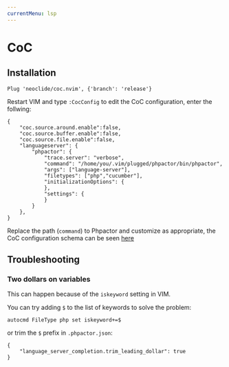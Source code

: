 ```yaml
---
currentMenu: lsp
---
```

CoC
===

Installation
------------

```
Plug 'neoclide/coc.nvim', {'branch': 'release'}
```

Restart VIM and type `:CocConfig` to edit the CoC configuration, enter the
follwing:

```
{
    "coc.source.around.enable":false,
    "coc.source.buffer.enable":false,
    "coc.source.file.enable":false,
    "languageserver": {
        "phpactor": {
            "trace.server": "verbose",
            "command": "/home/you/.vim/plugged/phpactor/bin/phpactor",
            "args": ["language-server"],
            "filetypes": ["php","cucumber"],
            "initializationOptions": {
            },
            "settings": {
            }
        }
    },
}
```

Replace the path (`command`) to Phpactor and customize as appropriate, the CoC
configuration schema can be seen
[here](https://github.com/neoclide/coc.nvim/blob/master/data/schema.json)

Troubleshooting
---------------

### Two dollars on variables

This can happen because of the `iskeyword` setting in VIM.

You can try adding `$` to the list of keywords to solve the problem:

```
autocmd FileType php set iskeyword+=$
```

or trim the `$` prefix in `.phpactor.json`:

```
{
    "language_server_completion.trim_leading_dollar": true
}
```
